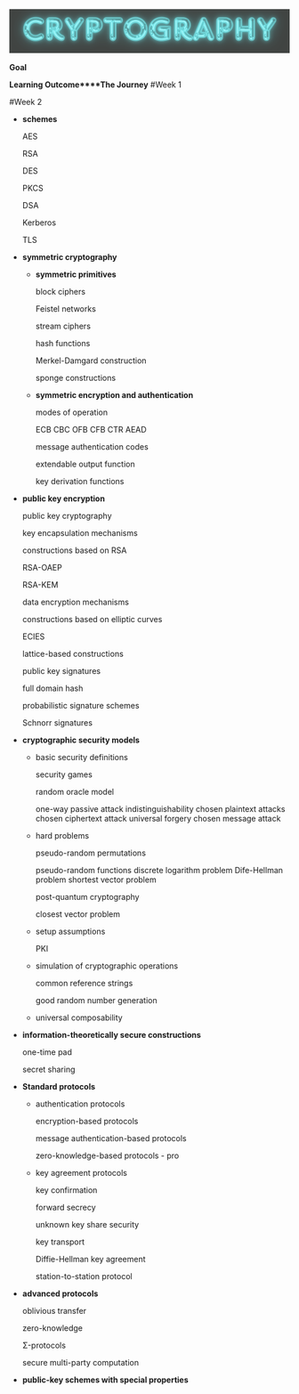 <img src="/pictures/cry.png" width=800>

**Goal**


**Learning Outcome****The Journey**
#Week 1


#Week 2

- **schemes**
    
    AES
    
    RSA
    
    DES
    
    PKCS
    
    DSA
    
    Kerberos
    
    TLS
    
- **symmetric cryptography**
    - **symmetric primitives**
        
        block ciphers
        
        Feistel networks
        
        stream ciphers                            
        
        hash functions
        
        Merkel-Damgard construction
        
        sponge constructions
        
    - **symmetric encryption and authentication**
        
        modes of operation
        
        ECB
        CBC
        OFB
        CFB
        CTR
        AEAD
        
        message authentication codes
        
        extendable output function
        
        key derivation functions
        
- **public key encryption**
    
    public key cryptography
    
    key encapsulation mechanisms
    
    constructions based on RSA
    
    RSA-OAEP
    
    RSA-KEM
    
    data encryption mechanisms
    
    constructions based on elliptic curves
    
    ECIES
    
    lattice-based constructions
    
    public key signatures
    
    full domain hash
    
    probabilistic signature schemes
    
    Schnorr signatures
    
- **cryptographic security models**
    - basic security definitions
        
        security games
        
        random oracle model
        
        one-way
        passive attack
        indistinguishability
        chosen plaintext attacks
        chosen ciphertext attack
        universal forgery
        chosen message attack
        
    - hard problems
        
        pseudo-random permutations
        
        pseudo-random functions
        discrete logarithm problem
        Dife-Hellman problem
        shortest vector problem
        
        post-quantum cryptography
        
        closest vector problem
        
    - setup assumptions
        
        PKI
        
    - simulation of cryptographic operations
        
        common reference strings
        
        good random number generation
        
    - universal composability
- **information-theoretically secure constructions**
    
    one-time pad
    
    secret sharing
    
- **Standard protocols**
    - authentication protocols
        
        encryption-based protocols
        
        message authentication-based protocols
        
        zero-knowledge-based protocols  - pro 
        
    - key agreement protocols
        
        key confirmation
        
        forward secrecy
        
        unknown key share security
        
        key transport
        
        Diffie-Hellman key agreement
        
        station-to-station protocol
        
- **advanced protocols**
    
    oblivious transfer
    
    zero-knowledge
    
    Σ-protocols
    
    secure multi-party computation
    
- **public-key schemes with special properties**